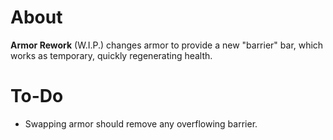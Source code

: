 # About

**Armor Rework** (W.I.P.) changes armor to provide a new "barrier" bar, which works as temporary, quickly regenerating health.

# To-Do

- Swapping armor should remove any overflowing barrier.
